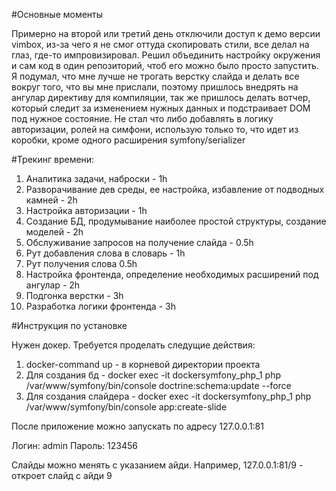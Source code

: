 #Основные моменты

Примерно на второй или третий день отключили доступ к демо версии vimbox, из-за чего я не смог оттуда 
скопировать стили, все делал на глаз, где-то импровизировал.
Решил объединить настройку окружения и сам код в один репозиторий, чтоб его можно было просто запустить.
Я подумал, что мне лучше не трогать верстку слайда и делать все вокруг того, что вы мне прислали, поэтому
пришлось внедрять на ангулар директиву для компиляции, так же пришлось делать вотчер, который 
следит за изменением нужных данных и подстраивает DOM под нужное состояние.
Не стал что либо добавлять в логику авторизации, ролей на симфони, использую только то, что идет из коробки,
кроме одного расширения symfony/serializer

#Трекинг времени:

1. Аналитика задачи, наброски - 1h
2. Разворачивание дев среды, ее настройка, избавление от подводных камней - 2h
3. Настройка авторизации - 1h
4. Создание БД, продумывание наиболее простой структуры, создание моделей - 2h
5. Обслуживание запросов на получение слайда - 0.5h
6. Рут добавления слова в словарь - 1h
7. Рут получения слова 0.5h
8. Настройка фронтенда, определение необходимых расширений под ангулар - 2h
9. Подгонка верстки - 3h
10. Разработка логики фронтенда - 3h

#Инструкция по установке

Нужен докер. Требуется проделать следущие действия:

1. docker-command up - в корневой директории проекта 
2. Для создания бд - docker exec -it dockersymfony_php_1 php /var/www/symfony/bin/console doctrine:schema:update --force
3. Для создания слайдера - docker exec -it dockersymfony_php_1 php /var/www/symfony/bin/console app:create-slide

После приложение можно запускать по адресу 127.0.0.1:81

Логин: admin
Пароль: 123456

Слайды можно менять с указанием айди. Например, 127.0.0.1:81/9 - откроет слайд с айди 9